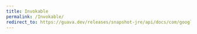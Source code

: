 ```yaml
---
title: Invokable
permalink: /Invokable/
redirect_to: https://guava.dev/releases/snapshot-jre/api/docs/com/google/common/reflect/Invokable.html
---
```

